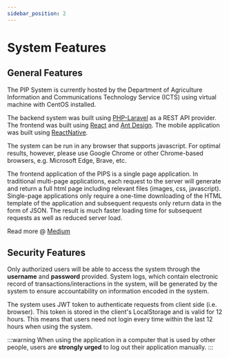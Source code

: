 ```yaml
---
sidebar_position: 2
---
```


# System Features

## General Features

The PIP System is currently hosted by the Department of Agriculture Information and Communications Technology Service (ICTS)
using virtual machine with CentOS installed. 

The backend system was built using [PHP-Laravel](https://laravel.com) as a REST API provider. The frontend was built using 
[React](https://reactjs.org) and [Ant Design](https://ant.design). The mobile application was built using 
[ReactNative](https://reactnative.dev).

The system can be run in any browser that supports javascript. For optimal results, however, please use Google Chrome or 
other Chrome-based browsers, e.g. Microsoft Edge, Brave, etc.

The frontend application of the PIPS is a single page application. In traditional multi-page applications, each request to 
the server will generate and return a full html page including relevant files (images, css, javascript). Single-page applications 
only require a one-time downloading of the HTML template of the application and subsequent requests only return data in the form 
of JSON. The result is much faster loading time for subsequent requests as well as reduced server load.

Read more @ [Medium](https://medium.com/@NeotericEU/single-page-application-vs-multiple-page-application-2591588efe58)

## Security Features

Only authorized users will be able to access the system through the **username** and **password**
provided. System logs, which contain electronic record of transactions/interactions in the
system, will be generated by the system to ensure accountability on information encoded in
the system.

The system uses JWT token to authenticate requests from client side (i.e. browser). This token
is stored in the client's LocalStorage and is valid for 12 hours. This means that users need
not login every time within the last 12 hours when using the system.

:::warning
When using the application in a computer that is used by other people, users are **strongly urged**
to log out their application manually.
:::
